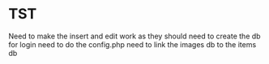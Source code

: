 # TST

Need to make the insert and edit work as they should
need to create the db for login 
need to do the config.php
need to link the images db to the items db
